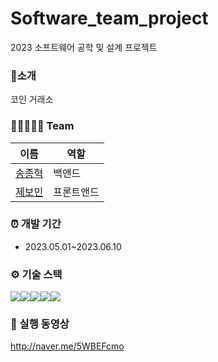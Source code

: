 # Software_team_project
2023 소프트웨어 공학 및 설계 프로젝트

### 📌소개
코인 거래소<br/>

### 👨🏻‍🤝‍👨🏻 Team
| **이름** | **역할** |
| ----- | ------------ |
| [송종혁](https://github.com/jong980000)  | 백앤드 |
| [제보민](https://github.com/jebomin) | 프론트앤드 |

### ⏰ 개발 기간
- 2023.05.01~2023.06.10

### ⚙ 기술 스택
<img src="https://img.shields.io/badge/HTML-E34F26?style=for-the-badge&logo=HTML&logoColor=white"><img src="https://img.shields.io/badge/CSS-1572B6?style=for-the-badge&logo=CSS&logoColor=white"><img src="https://img.shields.io/badge/JavaScript-F7DF1E?style=for-the-badge&logo=JavaScript&logoColor=white"><img src="https://img.shields.io/badge/Flask-000000?style=for-the-badge&logo=Flask&logoColor=white"><img src="https://img.shields.io/badge/MongoDB-47A248?style=for-the-badge&logo=MongoDB&logoColor=white">

### 🧷 실행 동영상
http://naver.me/5WBEFcmo
